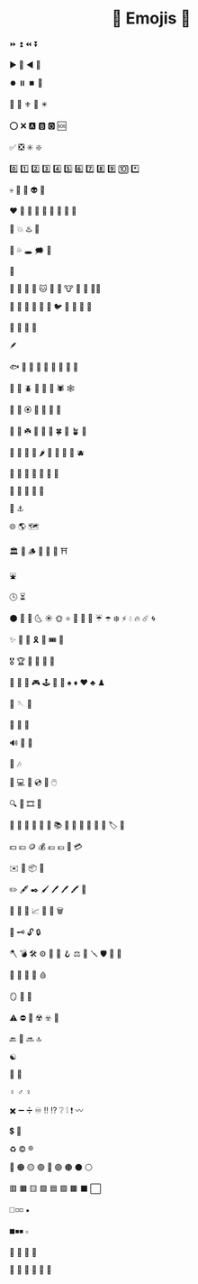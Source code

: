 <h1 align="center">🦋 Emojis 🦋</h1>

<p>⏩ ⏫ ⏪ ⏬</p>

<p>▶️ 🔼 ◀️ 🔽</p>

<p>⏺️ ⏸️ ⏹️ 📶</p>

<p>🔆 👑 ⚜️ 🔱 ✴️</p>

<p>⭕ ❌ 🅰️ 🅱️ 🅾️ 🆘</p>

<p>✅ ❎ ✳️ ❇️</p>

<p>0️⃣ 1️⃣ 2️⃣ 3️⃣ 4️⃣ 5️⃣ 6️⃣ 7️⃣ 8️⃣ 9️⃣ 🔟 *️⃣</p>

<p>💀 💩 👻 👽 🤡</p>

<p>❤️ 🧡 💛 💚 💙 💜 🤎 🖤 🤍</p>

<p>💢 💥 ♨️ 🛑</p>

<p>💫 💦 🕳️ 🗯️ 🦴 </p>

<p>🧠</p>

<p>🦊 🦝 🐺 🐶 🐱 🦁 🐯 🐮 🐷 🐼 🐻‍❄️</p>

<p>🦄 🐧 🦉 🦩 🦜 🦚 🐦 🐤 🐔 🐣 🐥</p>

<p>🐸 🐲 🐢 🦖</p>

<p>🪶 </p>

<p>🐟 🐠 🐳 🐡 🐙 🐬 🦀 🦑 🦞</p>

<p>🦋 🐛 🪲 🐞 🐝 🐌 🕷️ 🕸️</p>

<p>🌸 💮 🏵️ 🌷 🌺 🌼 🌻</p>

<p>🌱 🌵 ☘️ 🍁 🍃 🍄 🍀 🍂 🪴 🌿</p>

<p>🥝 🍅 🍓 🍇 🌶️ 🥦 🌰 🥜 🥕 🫐</p>


<p>🍙 🍘 🍜 🍤 🍥 🥟 🍡</p>


<p>🧁 🍧 🍪 🍫 🍭</p>

<p>🧊 ⚓</p>

<p>🌐 🌎 🗺️</p>

<p>🏛️ 🧱 🪵 🗼 🗽 🏯 ⛩️</p>

<p>⛲</p>

<p>🕓 ⏳</p>

<p>🌑 🌚 🌛 🌜 ☀️ 🌞 ⭐ 🌟 🌈 🌂 ☔ ☂️ ❄️ ⚡ 💧 🔥 ☄️ 🌀</p>

<p>✨ 🧨 🎈 🎗️ 🎀 🎟️ 🧧</p>

<p>🎖️ 🏆 🏅 🥇 🥈 🥉</p>

<p>🎯 🎱 🔮 🎮 🕹️ 🎲 🧩 ♠️ ♦️ ♥️ ♣️ ♟️</p>

<p>🎨 🪡 🧵</p>

<p>👑 💍 💎</p>

<p>🔊 📢 🔔</p>

<p>🎵 🎶</p>

<p>🔋 💻 💾 💿 📀 🖱️</p>

<p>🔍 🔎 🎞️ 🏮</p>

<p>📔 📕 📖 📗 📘 📙 📚 📓 📒 📃 📜 📄 📰 🏷️ 🔖</p>

<p>💵 💴 🪙 💰 💶 💷 💸 💳</p>

<p>✉️ 📨 📦 📩</p>

<p>✏️ 🖋️ ✒️ 🖌️ 🖊️ 🖊 🖍️ 📝</p>

<p>📂 📁 📅 📈 📍 📌 🗑️</p>

<p>🔑  🗝️ 🔓 🔒</p>

<p>🪓 💣 🛠️ ⚙️ 🔗 🧲 🪝 ⚖️ 🧰 🪛 🛡️ 🔩 🔧</p>

<p>🧪 🧬 💉 💊 🩸</p>

<p>🪞 🗿 🧿</p>

<p>⚠️ ⛔ 🚫 ☢️ ☣️ 🔞</p>

<p>🔙 🔄 🔜 🔝</p>

<p>☯️</p>

<p>🔀 🔁</p>

<p>♀️ ♂️ ♀️</p>

<p>✖️ ➖ ➗ ♾️ ‼️ ⁉️ ❔ ❕ ❗ 〰️</p>

<p>💲 💱</p>

<p>♻️ ©️ ®️</p>

<p>🔴 🟠 🟡 🟢 🔵 🟣 🟤 ⚫ ⚪</p>

<p>🟥 🟧 🟨 🟩 🟦 🟪 🟫 ⬛ ⬜</p>

<p>◻️◽◽ ▪️</p>

<p>◼️◾◾ ▫️</p>

<p>🔶 🔸 🔷 🔹</p>

<p>🔺 🔻 🔘 💠 🔳 🔲</p>

